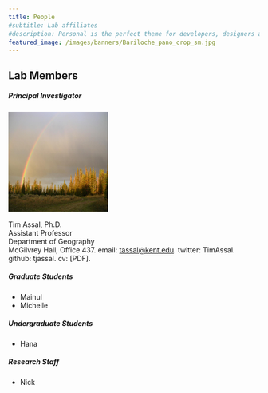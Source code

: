 ```yaml
---
title: People
#subtitle: Lab affiliates
#description: Personal is the perfect theme for developers, designers and other creatives.
featured_image: /images/banners/Bariloche_pano_crop_sm.jpg
---
```


## Lab Members

##### Principal Investigator 

<img class="img-circle img-responsive img-center" src="/images/teampic/LM-rainbow.JPG" alt="" height="200" width="200">

Tim Assal, Ph.D.  
Assistant Professor  
Department of Geography  
McGilvrey Hall, Office 437. 
email: tassal@kent.edu. 
twitter: TimAssal. 
github: tjassal. 
cv: [PDF]. 

##### Graduate Students 

* Mainul
* Michelle

##### Undergraduate Students 

* Hana

##### Research Staff 

* Nick 




